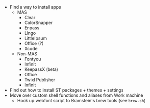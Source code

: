 - Find a way to install apps
	- MAS
		- Clear
		- ColorSnapper
		- Enpass
		- Lingo
		- LittleIpsum
		- Office (?)
		- Xcode
	- Non-MAS
		- Fontyou
		- Infinit
		- KeepassX (beta)
		- Office
		- Twixl Publisher
		- Infinit
- Find out how to install ST packages + themes + settings
- Move over custom shell functions and aliases from Work machine
	- Hook up webfont script to Bramstein's brew tools (see `brew.sh`)